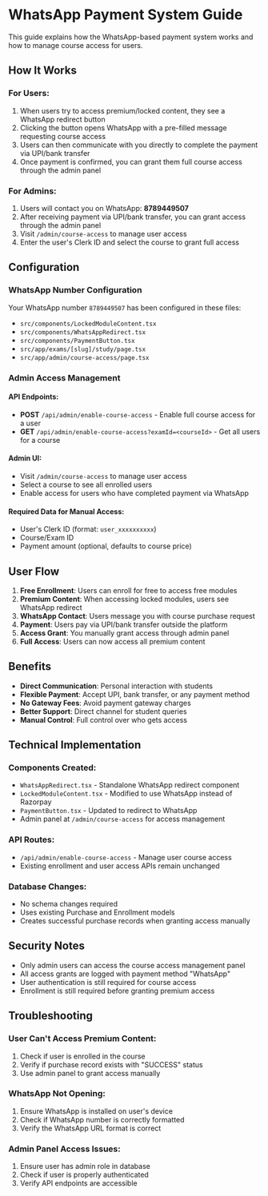 # WhatsApp Payment System Guide

This guide explains how the WhatsApp-based payment system works and how to manage course access for users.

## How It Works

### For Users:
1. When users try to access premium/locked content, they see a WhatsApp redirect button
2. Clicking the button opens WhatsApp with a pre-filled message requesting course access
3. Users can then communicate with you directly to complete the payment via UPI/bank transfer
4. Once payment is confirmed, you can grant them full course access through the admin panel

### For Admins:
1. Users will contact you on WhatsApp: **8789449507**
2. After receiving payment via UPI/bank transfer, you can grant access through the admin panel
3. Visit `/admin/course-access` to manage user access
4. Enter the user's Clerk ID and select the course to grant full access

## Configuration

### WhatsApp Number Configuration
Your WhatsApp number `8789449507` has been configured in these files:
- `src/components/LockedModuleContent.tsx`
- `src/components/WhatsAppRedirect.tsx`
- `src/components/PaymentButton.tsx`
- `src/app/exams/[slug]/study/page.tsx`
- `src/app/admin/course-access/page.tsx`

### Admin Access Management

#### API Endpoints:
- **POST** `/api/admin/enable-course-access` - Enable full course access for a user
- **GET** `/api/admin/enable-course-access?examId=<courseId>` - Get all users for a course

#### Admin UI:
- Visit `/admin/course-access` to manage user access
- Select a course to see all enrolled users
- Enable access for users who have completed payment via WhatsApp

#### Required Data for Manual Access:
- User's Clerk ID (format: `user_xxxxxxxxxx`)
- Course/Exam ID
- Payment amount (optional, defaults to course price)

## User Flow

1. **Free Enrollment**: Users can enroll for free to access free modules
2. **Premium Content**: When accessing locked modules, users see WhatsApp redirect
3. **WhatsApp Contact**: Users message you with course purchase request
4. **Payment**: Users pay via UPI/bank transfer outside the platform
5. **Access Grant**: You manually grant access through admin panel
6. **Full Access**: Users can now access all premium content

## Benefits

- **Direct Communication**: Personal interaction with students
- **Flexible Payment**: Accept UPI, bank transfer, or any payment method
- **No Gateway Fees**: Avoid payment gateway charges
- **Better Support**: Direct channel for student queries
- **Manual Control**: Full control over who gets access

## Technical Implementation

### Components Created:
- `WhatsAppRedirect.tsx` - Standalone WhatsApp redirect component
- `LockedModuleContent.tsx` - Modified to use WhatsApp instead of Razorpay
- `PaymentButton.tsx` - Updated to redirect to WhatsApp
- Admin panel at `/admin/course-access` for access management

### API Routes:
- `/api/admin/enable-course-access` - Manage user course access
- Existing enrollment and user access APIs remain unchanged

### Database Changes:
- No schema changes required
- Uses existing Purchase and Enrollment models
- Creates successful purchase records when granting access manually

## Security Notes

- Only admin users can access the course access management panel
- All access grants are logged with payment method "WhatsApp"
- User authentication is still required for course access
- Enrollment is still required before granting premium access

## Troubleshooting

### User Can't Access Premium Content:
1. Check if user is enrolled in the course
2. Verify if purchase record exists with "SUCCESS" status
3. Use admin panel to grant access manually

### WhatsApp Not Opening:
1. Ensure WhatsApp is installed on user's device
2. Check if WhatsApp number is correctly formatted
3. Verify the WhatsApp URL format is correct

### Admin Panel Access Issues:
1. Ensure user has admin role in database
2. Check if user is properly authenticated
3. Verify API endpoints are accessible